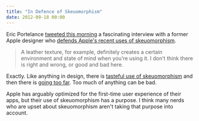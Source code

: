 ```yaml
---
title: "In Defence of Skeuomorphism"
date: 2012-09-18 00:00
---
```


<import><p>Eric Portelance <a href="https://twitter.com/eportelance/status/248069041254715393">tweeted this morning</a> a fascinating interview with a former Apple designer who <a href="http://www.fastcodesign.com/1670796/a-former-iphone-ui-designer-defends-apples-fake-leather-design-philosophy">defends Apple's recent uses of skeuomorphism</a>. </p>

<blockquote>
  <p>A leather texture, for example, definitely creates a certain environment and state of mind when you’re using it. I don’t think there is right and wrong, or good and bad here.</p>
</blockquote>

<p>Exactly. Like anything in design, there is <a href="http://ashfurrow.com/skeu-it">tasteful use of skeuomorphism</a> and then there is <a href="http://skeu.it">going too far</a>. Too much of anything can be bad.</p>

<p>Apple has arguably optimized for the first-time user experience of their apps, but their use of skeuomorphism has a purpose. I think many nerds who are upset about skeuomorphism aren't taking that purpose into account.  </p></import>

<!-- more -->

